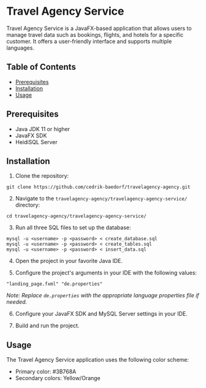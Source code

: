 # Travel Agency Service

Travel Agency Service is a JavaFX-based application that allows users to manage travel data such as bookings, flights, and hotels for a specific customer. It offers a user-friendly interface and supports multiple languages.

## Table of Contents

- [Prerequisites](#prerequisites)
- [Installation](#installation)
- [Usage](#usage)

## Prerequisites

- Java JDK 11 or higher
- JavaFX SDK
- HeidiSQL Server

## Installation

1. Clone the repository:

```
git clone https://github.com/cedrik-baedorf/travelagency-agency.git
```

2. Navigate to the `travelagency-agency/travelagency-agency-service/` directory:

```
cd travelagency-agency/travelagency-agency-service/
```

3. Run all three SQL files to set up the database:

```
mysql -u <username> -p <password> < create_database.sql
mysql -u <username> -p <password> < create_tables.sql
mysql -u <username> -p <password> < insert_data.sql
```

4. Open the project in your favorite Java IDE.

5. Configure the project's arguments in your IDE with the following values:

```
"landing_page.fxml" "de.properties"
```

*Note: Replace `de.properties` with the appropriate language properties file if needed.*

6. Configure your JavaFX SDK and MySQL Server settings in your IDE.

7. Build and run the project.

## Usage

The Travel Agency Service application uses the following color scheme:

- Primary color: #3B768A
- Secondary colors: Yellow/Orange